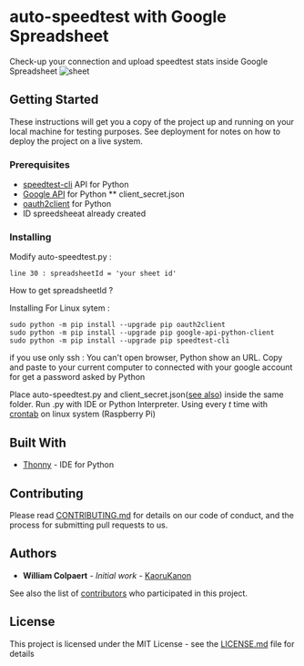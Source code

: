 # auto-speedtest with Google Spreadsheet

Check-up your connection and upload speedtest stats inside Google Spreadsheet
![sheet](https://lh5.googleusercontent.com/cCXT1FPoxUJxQEScxJH8jYFhVs3uuS_6cIJv6ETwLnursai38ItlksQpHy69pqdzLFMcIjghBa3wiw=w1842-h998-rw)

## Getting Started

These instructions will get you a copy of the project up and running on your local machine for testing purposes. See deployment for notes on how to deploy the project on a live system.

### Prerequisites

* [speedtest-cli](https://github.com/sivel/speedtest-cli) API for Python 
* [Google API](https://developers.google.com/api-client-library/python/start/installation) for Python
** client_secret.json
* [oauth2client](https://github.com/google/oauth2client) for Python
* ID spreedsheeat already created

### Installing

Modify auto-speedtest.py :
```
line 30 : spreadsheetId = 'your sheet id'
```
How to get spreadsheetId ? 



Installing For Linux sytem : 
```
sudo python -m pip install --upgrade pip oauth2client
sudo python -m pip install --upgrade pip google-api-python-client
sudo python -m pip install --upgrade pip speedtest-cli
```
if you use only ssh :
You can't open browser, Python show an URL. Copy and paste to your current computer to connected with your google account for get a password asked by Python

Place auto-speedtest.py and client_secret.json([see also](https://developers.google.com/api-client-library/python/guide/aaa_client_secrets)) inside the same folder. Run .py with IDE or Python Interpreter.
Using every *t* time with [crontab](https://en.wikipedia.org/wiki/Cron) on linux system (Raspberry Pi) 

## Built With

* [Thonny](http://thonny.org/) - IDE for Python

## Contributing

Please read [CONTRIBUTING.md](https://gist.github.com/PurpleBooth/b24679402957c63ec426) for details on our code of conduct, and the process for submitting pull requests to us.

## Authors

* **William Colpaert** - *Initial work* - [KaoruKanon](https://gist.github.com/KaoruKanon/)

See also the list of [contributors](https://github.com/your/project/contributors) who participated in this project.

## License

This project is licensed under the MIT License - see the [LICENSE.md](LICENSE.md) file for details
